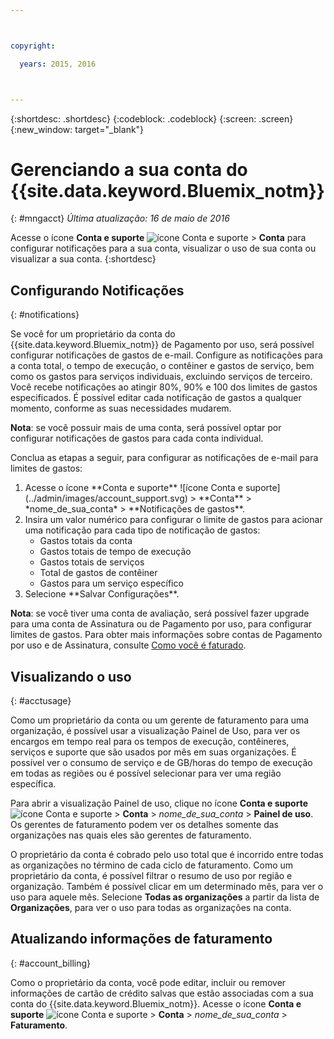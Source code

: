 ```yaml
---



copyright:

  years: 2015, 2016



---
```


{:shortdesc: .shortdesc}
{:codeblock: .codeblock}
{:screen: .screen}
{:new_window: target="_blank"}

# Gerenciando a sua conta do {{site.data.keyword.Bluemix_notm}}
{: #mngacct}
*Última atualização: 16 de maio de 2016*

Acesse o ícone **Conta e suporte**
![ícone Conta e suporte](../admin/images/account_support.svg) &gt; **Conta** para configurar notificações para
a sua conta, visualizar o uso de sua conta ou visualizar a sua conta.
{:shortdesc}

## Configurando Notificações
{: #notifications}

Se você for um proprietário da conta do {{site.data.keyword.Bluemix_notm}} de Pagamento por uso, será possível configurar notificações de gastos de e-mail. Configure as notificações para a conta
total, o tempo de execução, o contêiner e gastos de serviço, bem como os gastos para serviços individuais, excluindo serviços de terceiro. Você recebe
notificações ao atingir 80%, 90% e 100 dos limites de gastos
especificados. É possível editar cada notificação de gastos a qualquer momento, conforme as suas necessidades mudarem.

**Nota**: se você possuir mais de uma conta, será possível optar por configurar notificações de gastos para cada conta individual.

Conclua as etapas a seguir, para configurar as notificações de e-mail para limites de gastos:

<ol>
<li>Acesse o ícone **Conta e suporte**
![ícone Conta e suporte](../admin/images/account_support.svg) &gt; **Conta** &gt;
*nome_de_sua_conta* &gt; **Notificações de gastos**.</li>
<li>Insira um valor numérico para configurar o limite de gastos para acionar uma notificação para cada tipo de notificação de gastos:<br />
<ul>
<li>Gastos totais da conta</li>
<li>Gastos totais de tempo de execução</li>
<li>Gastos totais de serviços</li>
<li>Total de gastos de contêiner</li>
<li>Gastos para um serviço específico</li>
</ul>
</li>
<li>Selecione **Salvar Configurações**.</li>
</ol>

**Nota**: se você tiver uma conta de
avaliação, será possível fazer upgrade para uma conta de Assinatura ou de Pagamento por uso, para configurar limites de gastos. Para obter mais
informações sobre contas de Pagamento por uso e de Assinatura, consulte [Como você é faturado](../pricing/index.html#pay-accounts).

## Visualizando o uso
{: #acctusage}

Como um proprietário da conta ou um gerente de faturamento para uma organização, é possível usar a visualização Painel de Uso, para ver os encargos em tempo real para os tempos de execução, contêineres,
serviços e suporte que são usados por mês em suas organizações. É possível ver o consumo de serviço e de GB/horas do tempo de execução em todas as regiões ou é possível selecionar para ver uma região
específica.

Para abrir a visualização Painel de uso, clique no ícone
**Conta e suporte**
![ícone Conta e suporte](../admin/images/account_support.svg) &gt;
**Conta** &gt; *nome_de_sua_conta*
&gt; **Painel de uso**. Os gerentes de faturamento podem ver os detalhes somente das organizações nas quais eles são gerentes de faturamento.

O proprietário da conta é cobrado pelo uso total que é incorrido entre todas as organizações no término de cada ciclo de faturamento. Como um proprietário da conta, é possível filtrar o resumo de uso
por região e organização. Também é possível clicar em um determinado mês, para ver o uso para aquele mês. Selecione
**Todas as organizações** a partir da lista de
**Organizações**, para ver o uso para todas as organizações na conta.


## Atualizando informações de faturamento
{: #account_billing}

Como o proprietário da conta, você pode editar, incluir ou remover informações de cartão de crédito salvas que estão associadas com a sua conta do {{site.data.keyword.Bluemix_notm}}. Acesse o
ícone **Conta e suporte**
![ícone Conta e suporte](../admin/images/account_support.svg) &gt; **Conta** &gt; *nome_de_sua_conta*
&gt; **Faturamento**.

